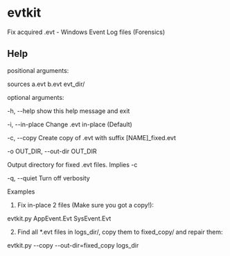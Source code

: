 # evtkit
Fix acquired .evt - Windows Event Log files (Forensics)

## Help
positional arguments:

  sources a.evt b.evt evt_dir/


optional arguments:

  -h, --help            show this help message and exit

  -i, --in-place        Change .evt in-place (Default)

  -c, --copy            Create copy of .evt with suffix [NAME]_fixed.evt

  -o OUT_DIR, --out-dir OUT_DIR
  
  Output directory for fixed .evt files. Implies -c

  -q, --quiet           Turn off verbosity

Examples

1. Fix in-place 2 files (Make sure you got a copy!):

 evtkit.py AppEvent.Evt SysEvent.Evt

2. Find all *.evt files in logs_dir/, copy them to fixed_copy/ and repair them:

 evtkit.py --copy --out-dir=fixed_copy logs_dir
